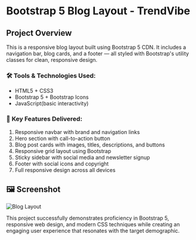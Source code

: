 # Bootstrap 5 Blog Layout - TrendVibe

## Project Overview

This is a responsive blog layout built using Bootstrap 5 CDN. It includes a navigation bar, blog cards, and a footer — all styled with Bootstrap's utility classes for clean, responsive design.

### 🛠️ **Tools & Technologies Used:**

- HTML5 + CSS3
- Bootstrap 5 + Bootstrap Icons
- JavaScript(basic interactivity)

### 🎯 **Key Features Delivered:**

1. Responsive navbar with brand and navigation links
2. Hero section with call-to-action button
3. Blog post cards with images, titles, descriptions, and buttons
4. Responsive grid layout using Bootstrap
5. Sticky sidebar with social media and newsletter signup
6. Footer with social icons and copyright
7. Full responsive design across all devices

## 🖼️ Screenshot

![Blog Layout](screenshot.png)

This project successfully demonstrates proficiency in Bootstrap 5, responsive web design, and modern CSS techniques while creating an engaging user experience that resonates with the target demographic.
